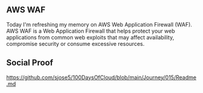 ## AWS WAF

Today I'm refreshing my memory on AWS Web Application Firewall (WAF).  AWS WAF is a Web Application Firewall that helps protect your web applications from common web exploits that may affect availability, compromise security or consume excessive resources.

## Social Proof

https://github.com/sjose5/100DaysOfCloud/blob/main/Journey/015/Readme.md
